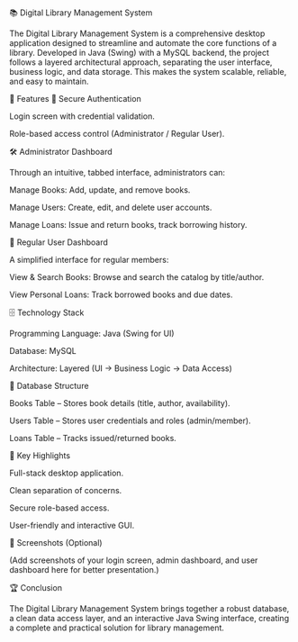 📚 Digital Library Management System 

The Digital Library Management System is a comprehensive desktop application designed to streamline and automate the core functions of a library.
Developed in Java (Swing) with a MySQL backend, the project follows a layered architectural approach, separating the user interface, business logic, and data storage. This makes the system scalable, reliable, and easy to maintain.

🚀 Features
🔑 Secure Authentication

Login screen with credential validation.

Role-based access control (Administrator / Regular User).

🛠️ Administrator Dashboard

Through an intuitive, tabbed interface, administrators can:

Manage Books: Add, update, and remove books.

Manage Users: Create, edit, and delete user accounts.

Manage Loans: Issue and return books, track borrowing history.

👤 Regular User Dashboard

A simplified interface for regular members:

View & Search Books: Browse and search the catalog by title/author.

View Personal Loans: Track borrowed books and due dates.

🗄️ Technology Stack

Programming Language: Java (Swing for UI)

Database: MySQL

Architecture: Layered (UI → Business Logic → Data Access)

📂 Database Structure

Books Table – Stores book details (title, author, availability).

Users Table – Stores user credentials and roles (admin/member).

Loans Table – Tracks issued/returned books.

🎯 Key Highlights

Full-stack desktop application.

Clean separation of concerns.

Secure role-based access.

User-friendly and interactive GUI.

📸 Screenshots (Optional)

(Add screenshots of your login screen, admin dashboard, and user dashboard here for better presentation.)

🏆 Conclusion

The Digital Library Management System brings together a robust database, a clean data access layer, and an interactive Java Swing interface, creating a complete and practical solution for library management.

